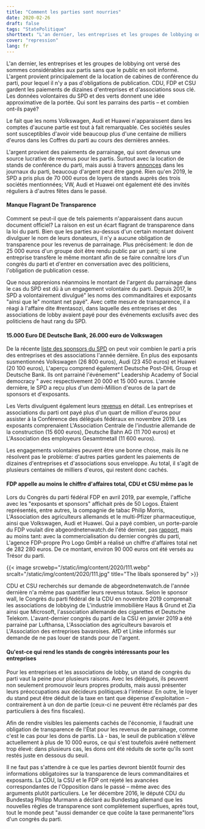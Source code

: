 ```yaml
---
title: "Comment les parties sont nourries"
date: 2020-02-26
draft: false
tags: "StatePolitique"
shorttext: "L'an dernier, les entreprises et les groupes de lobbying ont versé des sommes considérables aux partis sans que le public en soit informé."
cover: "repression"
lang: fr
---
```


L'an dernier, les entreprises et les groupes de lobbying ont versé des sommes considérables aux partis sans que le public en soit informé. L'argent provient principalement de la location de cabines de conférence du parti, pour lequel il n'y a pas d'obligations de publication. CDU, FDP et CSU gardent les paiements de dizaines d'entreprises et d'associations sous clé. Les données volontaires du SPD et des verts donnent une idée approximative de la portée. Qui sont les parrains des partis – et combien ont-ils payé?

Le fait que les noms Volkswagen, Audi et Huawei n'apparaissent dans les comptes d'aucune partie est tout à fait remarquable. Ces sociétés seules sont susceptibles d'avoir vidé beaucoup plus d'une centaine de milliers d'euros dans les Coffres du parti au cours des dernières années.

L'argent provient des paiements de parrainage, qui sont devenus une source lucrative de revenus pour les partis. Surtout avec la location de stands de conférence du parti, mais aussi à travers [annonces](https://www.abgeordnetenwatch.de/blog/2019-08-09/anzeigen-ueber-eine-million-euro-wie-unternehmen-und-verbaende-parteizeitungen "Anzeigen über eine Million Euro: Wie Unternehmen und Verbände Parteizeitungen unterstützen") dans les journaux du parti, beaucoup d'argent peut être gagné. Rien qu'en 2019, le SPD a pris plus de 70 000 euros de loyers de stands auprès des trois sociétés mentionnées; VW, Audi et Huawei ont également été des invités réguliers à d'autres fêtes dans le passé.

#### Manque Flagrant De Transparence

Comment se peut-il que de tels paiements n'apparaissent dans aucun document officiel? La raison en est un écart flagrant de transparence dans la loi du parti. Bien que les parties au-dessus d'un certain montant doivent divulguer le nom de leurs donateurs, il n'y a aucune obligation de transparence pour les revenus de parrainage. Plus précisément: le don de 25 000 euros d'un groupe doit être rendu public par un parti; si une entreprise transfère le même montant afin de se faire connaître lors d'un congrès du parti et d'entrer en conversation avec des politiciens, l'obligation de publication cesse.

Que nous apprenions néanmoins le montant de l'argent du parrainage dans le cas du SPD est dû à un engagement volontaire du parti. Depuis 2017, le SPD a volontairement divulgué" les noms des commanditaires et exposants "ainsi que le" montant net payé". Avec cette mesure de transparence, il a réagi à l'affaire dite #rentasozi, dans laquelle des entreprises et des associations de lobby avaient payé pour des événements exclusifs avec des politiciens de haut rang du SPD.

#### 15.000 Euro DE Deutsche Bank, 26.000 euro de Volkswagen

De la récente [liste des sponsors du SPD](/static/downloads/Aussteller_und_Sponsoren_-_Gesamteinnahmen_2019.pdf "Aussteller und Sponsoren - Gesamteinnahmen 2019") on peut voir combien le parti a pris des entreprises et des associations l'année dernière. En plus des exposants susmentionnés Volkswagen (26 800 euros), Audi (23 450 euros) et Huawei (20 100 euros), L'aperçu comprend également Deutsche Post-DHL Group et Deutsche Bank. Ils ont parrainé l'événement" Leadership Academy of Social democracy " avec respectivement 20 000 et 15 000 euros. L'année dernière, le SPD a reçu plus d'un demi-Million d'euros de la part de sponsors et d'exposants.

Les Verts divulguent également leurs [revenus](/static/downloads/Transparenz-Bundesdelegiertenkonferenz-in-Bielefeld-15.-17.-November-2019.pdf "Aussteller und Sponsoren Bundesdelegiertenkonferenz in Bielefeld 2019") en détail. Les entreprises et associations du parti ont payé plus d'un quart de million d'euros pour assister à la Conférence des délégués fédéraux en novembre 2019. Les exposants comprenaient L'Association Centrale de l'industrie allemande de la construction (15 600 euros), Deutsche Bahn AG (11 700 euros) et L'Association des employeurs Gesamtmetall (11 600 euros).

Les engagements volontaires peuvent être une bonne chose, mais ils ne résolvent pas le problème: d'autres parties gardent les paiements de dizaines d'entreprises et d'associations sous enveloppe. Au total, il s'agit de plusieurs centaines de milliers d'euros, qui restent donc cachés.

#### FDP appelle au moins le chiffre d'affaires total, CDU et CSU même pas le

Lors du Congrès du parti fédéral FDP en avril 2019, par exemple, l'affiche avec les "exposants et sponsors" affichait près de 50 Logos. Étaient représentés, entre autres, la compagnie de tabac Philip Morris, L'Association des agriculteurs allemands et le multi-Pfizer pharmaceutique, ainsi que Volkswagen, Audi et Huawei. Qui a payé combien, un porte-parole du FDP voulait dire abgeordnetenwatch.de l'été dernier, pas [rapport](https://www.abgeordnetenwatch.de/blog/2019-07-25/lobbyismus-auf-parteitagen-das-sind-die-sponsorinnen-der-parteien "Lobbyismus auf Parteitagen: Das sind die Sponsor*innen der Parteien"), mais au moins tant: avec la commercialisation du dernier congrès du parti, L'agence FDP-propre Pro Logo GmbH a réalisé un chiffre d'affaires total net de 282 280 euros. De ce montant, environ 90 000 euros ont été versés au Trésor du parti.

{{< image srcwebp="/static/img/content/2020/111.webp" srcalt="/static/img/content/2020/111.jpg" title="The libals sponsered by" >}}

CDU et CSU recherchés sur demande de abgeordnetenwatch.de l'année dernière n'a même pas quantifier leurs revenus totaux. Selon le sponsor wall, le Congrès du parti fédéral de la CDU en novembre 2019 comprenait les associations de lobbying de L'industrie immobilière Haus & Grund et Zia ainsi que Microsoft, l'association allemande des cigarettes et Deutsche Telekom. L'avant-dernier congrès du parti de la CSU en janvier 2019 a été parrainé par Lufthansa, L'Association des agriculteurs bavarois et L'Association des entreprises bavaroises. AfD et Linke informés sur demande de ne pas louer de stands pour de l'argent.

#### Qu'est-ce qui rend les stands de congrès intéressants pour les entreprises

Pour les entreprises et les associations de lobby, un stand de congrès du parti vaut la peine pour plusieurs raisons. Avec les délégués, ils peuvent non seulement promouvoir leurs propres produits, mais aussi présenter leurs préoccupations aux décideurs politiques:à l'intérieur. En outre, le loyer du stand peut être déduit de la taxe en tant que dépense d'exploitation – contrairement à un don de partie (ceux-ci ne peuvent être réclamés par des particuliers à des fins fiscales).

Afin de rendre visibles les paiements cachés de l'économie, il faudrait une obligation de transparence de l'État pour les revenus de parrainage, comme c'est le cas pour les dons de partis. Là - bas, le seuil de publication s'élève actuellement à plus de 10 000 euros, ce qui s'est toutefois avéré nettement trop élevé: dans plusieurs cas, les dons ont été réduits de sorte qu'ils sont restés juste en dessous du seuil.

Il ne faut pas s'attendre à ce que les parties devront bientôt fournir des informations obligatoires sur la transparence de leurs commanditaires et exposants. La CDU, la CSU et le FDP ont rejeté les avancées correspondantes de l'Opposition dans le passé – même avec des arguments plutôt particuliers. Le 1er décembre 2016, le député CDU du Bundestag Philipp Murmann a déclaré au Bundestag allemand que les nouvelles règles de transparence sont complètement superflues, après tout, tout le monde peut "aussi demander ce que coûte la taxe permanente"lors d'un congrès du parti.
